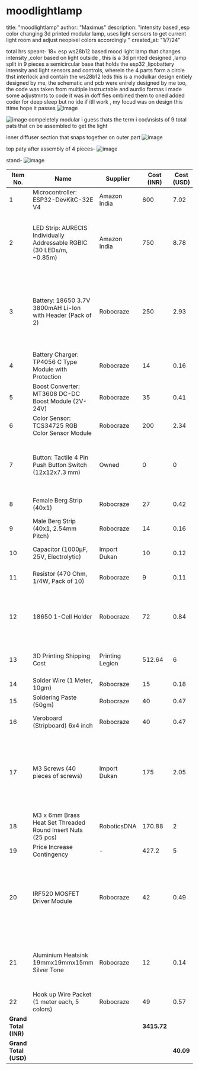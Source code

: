 # moodlightlamp
title: "moodlightlamp"
author: "Maximus"
description: "intensity based ,esp color changing 3d printed modular lamp, uses light sensors to get current light room and adjust neopixel colors accordingly "
created_at: "1/7/24"

total hrs speant- 18+
esp ws28b12 based mood light lamp that changes intensity ,color based on light outside , this is a 3d printed designed ,lamp split in 9 pieces a semicircular base that holds the esp32 ,lipobattery intensity and light sensors and controls, wherein the 4 parts form a circle thst interlock and contain the ws28b12 leds
this is a modulkar design entiely designed by me, the schematic and pcb were enirely designed by me too, the code was taken from multiple instructable and aurdio formas i made some adjustmnts to code it was in doff fies ombined them to oned added coder for deep sleep but no ide if itll work , my focud was on design this ttime hope it passes
![image](https://github.com/user-attachments/assets/bcf766f4-5bee-4ce8-ae39-e35570022209)

![image](https://github.com/user-attachments/assets/d83b1a37-41bf-4efe-ae61-d65401684fd9)
compeletely modular i guess thats the term i coc\nsists of 9 total pats that cn be assembled to get the light

inner diffuser section that snaps together on outer part
![image](https://github.com/user-attachments/assets/13bd1f42-7b2b-4f39-a4de-af1be7adfe09)

top paty after assembly of 4 pieces-
![image](https://github.com/user-attachments/assets/ce5ee1df-acca-4042-a582-9d4638dff2ea)

stand-
![image](https://github.com/user-attachments/assets/1e3857ba-2f29-4ce1-a807-43f56f4739c9)

| Item No. | Name | Supplier | Cost (INR) | Cost (USD) | Comment | Link |
|---|---|---|---|---|---|---|
| 1 | Microcontroller: ESP32-DevKitC-32E V4 | Amazon India | 600 | 7.02 | | https://www.amazon.in/ESP32-DevkitC-32E-V4-Latest-ESP32-Development/dp/B0BSSB25MS |
| 2 | LED Strip: AURECIS Individually Addressable RGBIC (30 LEDs/m, ~0.85m) | Amazon India | 750 | 8.78 | Approx. 0.85m length for 27cm diameter circle, approx. 26 LEDs. | https://www.amazon.in/AURECIS-Individually-Addressable-Non-Waterproof-Combinations/dp/B0FC96PCJQ/ |
| 3 | Battery: 18650 3.7V 3800mAH Li-Ion with Header (Pack of 2) | Robocraze | 250 | 2.93 | Reverted to original selection. Two batteries in parallel (1S2P) for 7600mAh total. | https://robocraze.com/products/18650-3-7v-3800mah-li-ion-rechargeable-battery-pack-of-2 |
| 4 | Battery Charger: TP4056 C Type Module with Protection | Robocraze | 14 | 0.16 | | https://robocraze.com/products/tp4056-battery-charger-c-type-module-with-protection-1 |
| 5 | Boost Converter: MT3608 DC-DC Boost Module (2V-24V) | Robocraze | 35 | 0.41 | | https://robocraze.com/products/mt3608-dc-dc-boost-module-2V-24V?_pos=1&_sid=a627efe0c&_ss=r |
| 6 | Color Sensor: TCS34725 RGB Color Sensor Module | Robocraze | 200 | 2.34 | Reverted to original price. | https://robocraze.com/products/tcs34725-rgb-color-sensor?variant=40192938475673 |
| 7 | Button: Tactile 4 Pin Push Button Switch (12x12x7.3 mm) | Owned | 0 | 0 | Owned. Pack of 5, only 1 needed for soft power control. | |
| 8 | Female Berg Strip (40x1) | Robocraze | 27 | 0.42 | 3 | https://www.robocraze.com/products/40x1-female-berg-strip?_pos=1&_psq=berg&_ss=e&_v=1.0 |
| 9 | Male Berg Strip (40x1, 2.54mm Pitch) | Robocraze | 14 | 0.16 | 2 pcs. | https://www.robocraze.com/products/40x1-pin-2-54mm-pitch-male-berg-strip?_pos=3&_psq=berg&_ss=e&_v=1.0 |
| 10 | Capacitor (1000µF, 25V, Electrolytic) | Import Dukan | 10 | 0.12 | | https://www.importdukan.com/1000uf-25v-electrolytic-capacitor-resistors?search=1000uf+capicator&description=true |
| 11 | Resistor (470 Ohm, 1/4W, Pack of 10) | Robocraze | 9 | 0.11 | | https://www.robocraze.com/products/470-ohm-resistor-pack-of-10?_pos=1&_sid=04790dc15&_ss=r |
| 12 | 18650 1-Cell Holder | Robocraze | 72 | 0.84 | For secure mounting of two 18650 batteries (2 pcs). | https://www.robocraze.com/products/18650-1-cell-holder?_pos=4&_psq=holder&_ss=e&_v=1.0 |
| 13 | 3D Printing Shipping Cost | Printing Legion | 512.64 | 6 | shipping from printing Legion. | (Shipping) |
| 14 | Solder Wire (1 Meter, 10gm) | Robocraze | 15 | 0.18 | | https://www.robocraze.com/products/soldering-wire10gm?_pos=2&_psq=solder&_ss=e&_v=1.0 |
| 15 | Soldering Paste (50gm) | Robocraze | 40 | 0.47 | | https://www.robocraze.com/products/soldering-paste-50-gm?_pos=5&_sid=5845158cf&_ss=r |
| 16 | Veroboard (Stripboard) 6x4 inch | Robocraze | 40 | 0.47 | Reverted to original price. | |
| 17 | M3 Screws (40 pieces of screws) | Import Dukan | 175 | 2.05 | cheaper than amazon its like 60-70screws amazo askes 5-8 dollars its 1 | https://www.importdukan.com/m2.5-x-8.5mm-socket-head-cap-allen-screws-pack-10-screws |
| 18 | M3 x 6mm Brass Heat Set Threaded Round Insert Nuts (25 pcs) | RoboticsDNA | 170.88 | 2 | Price includes delivery. | https://roboticsdna.in/product/m3-x-6mm-brass-heat-set-threaded-round-insert-nut-25-pcs/ |
| 19 | Price Increase Contingency | - | 427.2 | 5 | | |
| 20 | IRF520 MOSFET Driver Module | Robocraze | 42 | 0.49 | For "soft power" control of main circuit via ESP32. Heat sink needed for loads > 1A. | https://robocraze.com/products/keyes-mos-driving-module-for-boards-compatible-with-arduino |
| 21 | Aluminium Heatsink 19mmx19mmx15mm Silver Tone | Robocraze | 12 | 0.14 | For MOSFET. Requires heatsink in enclosed space. | https://robocraze.com/products/aluminium-heatsink-19mmx19mmx15mm-silver-tone |
| 22 | Hook up Wire Packet (1 meter each, 5 colors) | Robocraze | 49 | 0.57 | | |
| **Grand Total (INR)** | | | **3415.72** | | | |
| **Grand Total (USD)** | | | | **40.09** | | |
